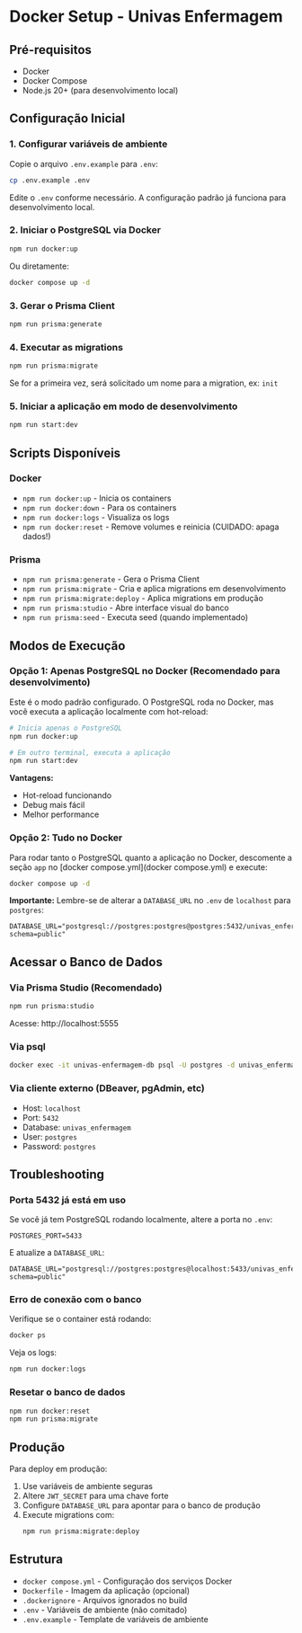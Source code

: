 # Docker Setup - Univas Enfermagem

## Pré-requisitos

- Docker
- Docker Compose
- Node.js 20+ (para desenvolvimento local)

## Configuração Inicial

### 1. Configurar variáveis de ambiente

Copie o arquivo `.env.example` para `.env`:

```bash
cp .env.example .env
```

Edite o `.env` conforme necessário. A configuração padrão já funciona para desenvolvimento local.

### 2. Iniciar o PostgreSQL via Docker

```bash
npm run docker:up
```

Ou diretamente:

```bash
docker compose up -d
```

### 3. Gerar o Prisma Client

```bash
npm run prisma:generate
```

### 4. Executar as migrations

```bash
npm run prisma:migrate
```

Se for a primeira vez, será solicitado um nome para a migration, ex: `init`

### 5. Iniciar a aplicação em modo de desenvolvimento

```bash
npm run start:dev
```

## Scripts Disponíveis

### Docker

- `npm run docker:up` - Inicia os containers
- `npm run docker:down` - Para os containers
- `npm run docker:logs` - Visualiza os logs
- `npm run docker:reset` - Remove volumes e reinicia (CUIDADO: apaga dados!)

### Prisma

- `npm run prisma:generate` - Gera o Prisma Client
- `npm run prisma:migrate` - Cria e aplica migrations em desenvolvimento
- `npm run prisma:migrate:deploy` - Aplica migrations em produção
- `npm run prisma:studio` - Abre interface visual do banco
- `npm run prisma:seed` - Executa seed (quando implementado)

## Modos de Execução

### Opção 1: Apenas PostgreSQL no Docker (Recomendado para desenvolvimento)

Este é o modo padrão configurado. O PostgreSQL roda no Docker, mas você executa a aplicação localmente com hot-reload:

```bash
# Inicia apenas o PostgreSQL
npm run docker:up

# Em outro terminal, executa a aplicação
npm run start:dev
```

**Vantagens:**
- Hot-reload funcionando
- Debug mais fácil
- Melhor performance

### Opção 2: Tudo no Docker

Para rodar tanto o PostgreSQL quanto a aplicação no Docker, descomente a seção `app` no [docker compose.yml](docker compose.yml) e execute:

```bash
docker compose up -d
```

**Importante:** Lembre-se de alterar a `DATABASE_URL` no `.env` de `localhost` para `postgres`:
```
DATABASE_URL="postgresql://postgres:postgres@postgres:5432/univas_enfermagem?schema=public"
```

## Acessar o Banco de Dados

### Via Prisma Studio (Recomendado)

```bash
npm run prisma:studio
```

Acesse: http://localhost:5555

### Via psql

```bash
docker exec -it univas-enfermagem-db psql -U postgres -d univas_enfermagem
```

### Via cliente externo (DBeaver, pgAdmin, etc)

- Host: `localhost`
- Port: `5432`
- Database: `univas_enfermagem`
- User: `postgres`
- Password: `postgres`

## Troubleshooting

### Porta 5432 já está em uso

Se você já tem PostgreSQL rodando localmente, altere a porta no `.env`:

```
POSTGRES_PORT=5433
```

E atualize a `DATABASE_URL`:
```
DATABASE_URL="postgresql://postgres:postgres@localhost:5433/univas_enfermagem?schema=public"
```

### Erro de conexão com o banco

Verifique se o container está rodando:

```bash
docker ps
```

Veja os logs:

```bash
npm run docker:logs
```

### Resetar o banco de dados

```bash
npm run docker:reset
npm run prisma:migrate
```

## Produção

Para deploy em produção:

1. Use variáveis de ambiente seguras
2. Altere `JWT_SECRET` para uma chave forte
3. Configure `DATABASE_URL` para apontar para o banco de produção
4. Execute migrations com:
   ```bash
   npm run prisma:migrate:deploy
   ```

## Estrutura

- `docker compose.yml` - Configuração dos serviços Docker
- `Dockerfile` - Imagem da aplicação (opcional)
- `.dockerignore` - Arquivos ignorados no build
- `.env` - Variáveis de ambiente (não comitado)
- `.env.example` - Template de variáveis de ambiente
